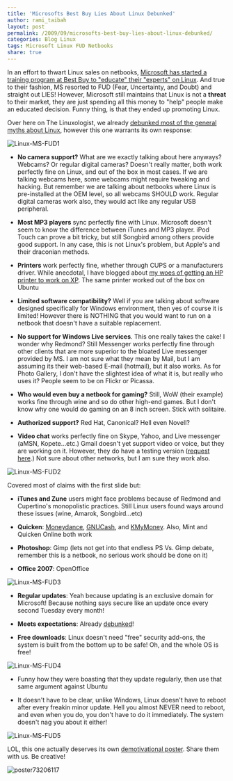 ```yaml
---
title: 'Microsofts Best Buy Lies About Linux Debunked'
author: rami_taibah
layout: post
permalink: /2009/09/microsofts-best-buy-lies-about-linux-debunked/
categories: Blog Linux
tags: Microsoft Linux FUD Netbooks 
share: true
---
```


In an effort to thwart Linux sales on netbooks, [Microsoft has started a training program at Best Buy to "educate" their "experts" on Linux](http://quaoar.ww7.be/ms_fud_of_the_year/569458-microsoft-attack-linux-retail-level-probably.html). And true to their fashion, MS resorted to FUD (Fear, Uncertainty, and Doubt) and straight out LIES! However, Microsoft still maintains that Linux is not a **threat** to their market, they are just spending all this money to "help" people make an educated decision. Funny thing, is that they ended up promoting Linux.

Over here on The Linuxologist, we already [debunked most of the general myths about Linux](/blog/advocacy/9-linux-myth-debunked/), however this one warrants its own response:

![Linux-MS-FUD1](../../../images/blog/Linux-MS-FUD1.jpg)

  * **No camera support?** What are we exactly talking about here anyways? Webcams? Or regular digital cameras? Doesn't really matter, both work perfectly fine on Linux, and out of the box in most cases. If we are talking webcams here,  some webcams might require tweaking and hacking. But remember we are talking about netbooks where Linux is pre-installed at the OEM level, so all webcams SHOULD work. Regular digital cameras work also, they would act like any regular USB peripheral.

  * **Most MP3 players** sync perfectly fine with Linux. Microsoft doesn't seem to know the difference between iTunes and MP3 player. iPod Touch can prove a bit tricky, but still Songbird among others provide good support. In any case, this is not Linux's problem, but Apple's and their draconian methods.

  * **Printers** work perfectly fine, whether through CUPS or a manufacturers driver. While anecdotal, I have blogged about [my woes of getting an HP printer to work on XP](/blog/advocacy/debunking-the-microsoft-windows-user-friendliness-myth/). The same printer worked out of the box on Ubuntu

  * **Limited software compatibility?** Well if you are talking about software designed specifically for Windows environment, then yes of course it is limited! However there is NOTHING that you would want to run on a netbook that doesn't have a suitable replacement.

  * **No support for Windows Live services**. This one really takes the cake! I wonder why Redmond? Still Messenger works perfectly fine through other clients  that are more superior to the bloated Live messenger provided by MS. I am not sure what they mean by Mail, but I am assuming its their web-based E-mail (hotmail), but it also works. As for Photo Gallery, I don't have the slightest idea of what it is, but really who uses it? People seem to be on  Flickr or Picassa.

  * **Who would even buy a netbook for gaming?** Still, WoW (their example) works fine through wine and so do other high-end games. But I don't know why one would do gaming on an 8 inch screen. Stick with solitaire.

  * **Authorized support?** Red Hat, Canonical? Hell even Novell?

  * **Video chat** works perfectly fine on Skype, Yahoo, and Live messenger (aMSN, Kopete...etc.) Gmail doesn't yet support video or voice, but they are working on it. However, they do have a testing version ([request here](https://spreadsheets.google.com/a/google.com/viewform?key=0Am_1hJhQWY-4cFlaT1M2V0V3ZmQyZGhsWkkybV9iUlE).) Not sure about other networks, but I am sure they work also.

![Linux-MS-FUD2](../../../images/blog/Linux-MS-FUD2.jpg)

Covered most of claims with the first slide but:

* **iTunes and Zune** users might face problems because of Redmond and Cupertino's monopolistic practices. Still Linux users found ways around these issues (wine, Amarok, Songbird...etc)

* **Quicken**: [Moneydance](http://moneydance.com/), [GNUCash](http://www.gnucash.org/), and [KMyMoney](http://kmymoney2.sourceforge.net/index-home.html). Also, Mint and Quicken Online both work

* **Photoshop**: Gimp (lets not get into that endless PS Vs. Gimp debate, remember this is a netbook, no serious work should be done on it)

* **Office 2007**: OpenOffice

![Linux-MS-FUD3](../../../images/blog/Linux-MS-FUD3.jpg)

* **Regular updates**: Yeah because updating is an exclusive domain for Microsoft! Because nothing says secure like an update once every second Tuesday every month!

* **Meets expectations**: Already [debunked](http://www.theregister.co.uk/2009/08/12/dell_reality_linux_windows_netbooks/)!

* **Free downloads**: Linux doesn't need "free" security add-ons, the system is built from the bottom up to be safe! Oh, and the whole OS is free!

![Linux-MS-FUD4](../../../images/blog/Linux-MS-FUD4.jpg)

* Funny how they were boasting that they update regularly, then use that same argument against Ubuntu

* It doesn't have to be clear, unlike Windows, Linux doesn't have to reboot after every freakin minor update. Hell you almost NEVER need to reboot, and even when you do, you don't have to do it immediately. The system doesn't nag you about it either!

![Linux-MS-FUD5](../../../images/blog/Linux-MS-FUD5.jpg)

LOL, this one actually deserves its own [demotivational poster](http://diy.despair.com/motivator.php). Share them with us. Be creative!

![poster73206117](../../../images/blog/poster73206117.jpg)
